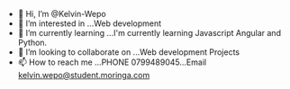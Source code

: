 - 👋 Hi, I’m @Kelvin-Wepo
- 👀 I’m interested in ...Web development
- 🌱 I’m currently learning ...I'm currently learning Javascript Angular and Python.
- 💞️ I’m looking to collaborate on ...Web development Projects
- 📫 How to reach me ...PHONE 0799489045...Email kelvin.wepo@student.moringa.com

<!---
Kelvin-Wepo/Kelvin-Wepo is a ✨ special ✨ repository because its `README.md` (this file) appears on your GitHub profile.
You can click the Preview link to take a look at your changes.
--->

